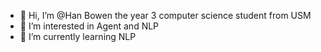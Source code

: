 - 👋 Hi, I’m @Han Bowen the year 3 computer science student from USM
- 👀 I’m interested in Agent and NLP
- 🌱 I’m currently learning NLP

<!---
Hbw1201/Hbw1201 is a ✨ special ✨ repository because its `README.md` (this file) appears on your GitHub profile.
You can click the Preview link to take a look at your changes.
--->
